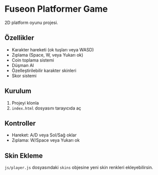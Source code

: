 # Fuseon Platformer Game

2D platform oyunu projesi.

## Özellikler
- Karakter hareketi (ok tuşları veya WASD)
- Zıplama (Space, W, veya Yukarı ok)
- Coin toplama sistemi
- Düşman AI
- Özelleştirilebilir karakter skinleri
- Skor sistemi

## Kurulum
1. Projeyi klonla
2. `index.html` dosyasını tarayıcıda aç

## Kontroller
- Hareket: A/D veya Sol/Sağ oklar
- Zıplama: W/Space veya Yukarı ok

## Skin Ekleme
`js/player.js` dosyasındaki `skins` objesine yeni skin renkleri ekleyebilirsin.
